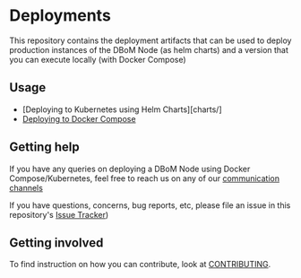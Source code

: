 # Deployments

This repository contains the deployment artifacts that can be used to deploy production instances of the DBoM Node (as helm charts) and a version that you can execute locally (with Docker Compose)

## Usage

- [Deploying to Kubernetes using Helm Charts][charts/]
- [Deploying to Docker Compose](docker-compose-quickstart/)


## Getting help

If you have any queries on deploying a DBoM Node using Docker Compose/Kubernetes, feel free to reach us on any of our [communication channels](https://github.com/DBOMproject/community/blob/master/COMMUNICATION.md) 

If you have questions, concerns, bug reports, etc, please file an issue in this repository's [Issue Tracker](https://github.com/DBOMproject/deployments/issues))

## Getting involved

To find instruction on how you can contribute, look at [CONTRIBUTING](CONTRIBUTING.md).


